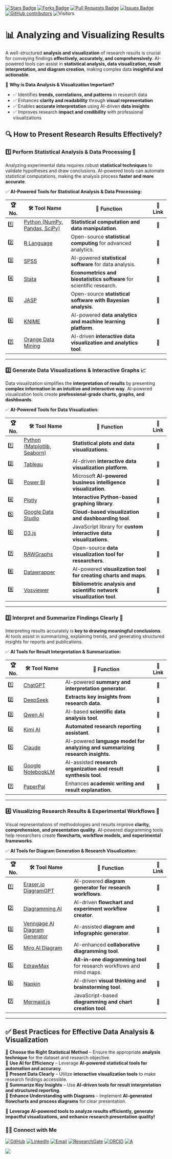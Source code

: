 <a href="https://github.com/drshahizan/short-course/stargazers"><img src="https://img.shields.io/github/stars/drshahizan/short-course" alt="Stars Badge"/></a>
<a href="https://github.com/drshahizan/short-course/network/members"><img src="https://img.shields.io/github/forks/drshahizan/short-course" alt="Forks Badge"/></a>
<a href="https://github.com/drshahizan/short-course/pulls"><img src="https://img.shields.io/github/issues-pr/drshahizan/short-course" alt="Pull Requests Badge"/></a>
<a href="https://github.com/drshahizan/short-course"><img src="https://img.shields.io/github/issues/drshahizan/short-course" alt="Issues Badge"/></a>
<a href="https://github.com/drshahizan/short-course/graphs/contributors"><img alt="GitHub contributors" src="https://img.shields.io/github/contributors/drshahizan/short-course?color=2b9348"></a>
![Visitors](https://api.visitorbadge.io/api/visitors?path=https%3A%2F%2Fgithub.com%2Fdrshahizan%2Fshort-course&labelColor=%23d9e3f0&countColor=%23697689&style=flat)

# 📊 Analyzing and Visualizing Results

A well-structured **analysis and visualization** of research results is crucial for conveying findings **effectively, accurately, and comprehensively**. AI-powered tools can assist in **statistical analysis, data visualization, result interpretation, and diagram creation**, making complex data **insightful and actionable**.  

📌 **Why is Data Analysis & Visualization Important?**  
- ✅ Identifies **trends, correlations, and patterns** in research data  
- ✅ Enhances **clarity and readability** through **visual representation**  
- ✅ Enables **accurate interpretation** using AI-driven **data insights**  
- ✅ Improves research **impact and credibility** with professional visualizations  


## 🔍 **How to Present Research Results Effectively?**  

### **1️⃣ Perform Statistical Analysis & Data Processing** 🔢  
Analyzing experimental data requires robust **statistical techniques** to validate hypotheses and draw conclusions. AI-powered tools can automate statistical computations, making the analysis process **faster and more accurate**.  

✅ **AI-Powered Tools for Statistical Analysis & Data Processing:**  

| 🏆 No. | 🛠 **Tool Name** | 📖 **Function** | 🔗 **Link** |
| --- | ---------------- | ------------------ | :--------: |
| 1️⃣ | [Python (NumPy, Pandas, SciPy)](https://numpy.org/) | **Statistical computation and data manipulation**. | 🔗 |
| 2️⃣ | [R Language](https://www.r-project.org/) | Open-source **statistical computing** for advanced analytics. | 🔗 |
| 3️⃣ | [SPSS](https://www.ibm.com/products/spss-statistics) | AI-powered **statistical software** for data analysis. | 🔗 |
| 4️⃣ | [Stata](https://www.stata.com/) | **Econometrics and biostatistics software** for scientific research. | 🔗 |
| 5️⃣ | [JASP](https://jasp-stats.org/) | Open-source **statistical software with Bayesian analysis**. | 🔗 |
| 6️⃣ | [KNIME](https://www.knime.com/) | AI-powered **data analytics and machine learning platform**. | 🔗 |
| 7️⃣ | [Orange Data Mining](https://orangedatamining.com/) | AI-driven **interactive data visualization and analytics tool**. | 🔗 |

---

### **2️⃣ Generate Data Visualizations & Interactive Graphs** 📈  
Data visualization simplifies the **interpretation of results** by presenting **complex information in an intuitive and interactive way**. AI-powered visualization tools create **professional-grade charts, graphs, and dashboards**.  

✅ **AI-Powered Tools for Data Visualization:**  

| 🏆 No. | 🛠 **Tool Name** | 📖 **Function** | 🔗 **Link** |
| --- | ---------------- | ------------------ | :--------: |
| 1️⃣ | [Python (Matplotlib, Seaborn)](https://matplotlib.org/) | **Statistical plots and data visualizations**. | 🔗 |
| 2️⃣ | [Tableau](https://www.tableau.com/) | AI-driven **interactive data visualization platform**. | 🔗 |
| 3️⃣ | [Power BI](https://powerbi.microsoft.com/) | Microsoft **AI-powered business intelligence visualization**. | 🔗 |
| 4️⃣ | [Plotly](https://plotly.com/) | **Interactive Python-based graphing library**. | 🔗 |
| 5️⃣ | [Google Data Studio](https://datastudio.google.com/) | **Cloud-based visualization and dashboarding tool**. | 🔗 |
| 6️⃣ | [D3.js](https://d3js.org/) | JavaScript library for **custom interactive data visualizations**. | 🔗 |
| 7️⃣ | [RAWGraphs](https://rawgraphs.io/) | Open-source **data visualization tool for researchers**. | 🔗 |
| 8️⃣ | [Datawrapper](https://www.datawrapper.de/) | AI-powered **visualization tool for creating charts and maps**. | 🔗 |
| 9️⃣ | [Vosviewer](https://www.vosviewer.com/) | **Bibliometric analysis and scientific network visualization tool**. | 🔗 |

---

### **3️⃣ Interpret and Summarize Findings Clearly** 📑  
Interpreting results accurately is **key to drawing meaningful conclusions**. AI tools assist in summarizing, explaining trends, and generating structured insights for reports and publications.  

✅ **AI Tools for Result Interpretation & Summarization:**  

| 🏆 No. | 🛠 **Tool Name** | 📖 **Function** | 🔗 **Link** |
| --- | ---------------- | ------------------ | :--------: |
| 1️⃣ | [ChatGPT](https://openai.com/chatgpt/) | AI-powered **summary and interpretation generator**. | 🔗 |
| 2️⃣ | [DeepSeek](https://deepseek.com/) | **Extracts key insights from research data**. | 🔗 |
| 3️⃣ | [Qwen AI](https://qwen.ai/) | AI-based **scientific data analysis tool**. | 🔗 |
| 4️⃣ | [Kimi AI](https://kimi.ai/) | **Automated research reporting assistant**. | 🔗 |
| 5️⃣ | [Claude](https://claude.ai/) | AI-powered **language model for analyzing and summarizing research insights**. | 🔗 |
| 6️⃣ | [Google NotebookLM](https://notebooklm.google.com/) | AI-assisted **research organization and result synthesis tool**. | 🔗 |
| 7️⃣ | [PaperPal](https://www.paperpal.com/) | Enhances **academic writing and result explanation**. | 🔗 |

---

### **4️⃣ Visualizing Research Results & Experimental Workflows** 🎨  
Visual representations of methodologies and results improve **clarity, comprehension, and presentation quality**. AI-powered diagramming tools help researchers create **flowcharts, workflow models, and experimental frameworks**.  

✅ **AI Tools for Diagram Generation & Research Visualization:**  

| 🏆 No. | 🛠 **Tool Name** | 📖 **Function** | 🔗 **Link** |
| --- | ---------------- | ------------------ | :--------: |
| 1️⃣ | [Eraser.io DiagramGPT](https://www.eraser.io/diagramgpt) | AI-powered **diagram generator for research workflows**. | 🔗 |
| 2️⃣ | [Diagramming AI](https://diagrammingai.com) | AI-driven **flowchart and experiment workflow creator**. | 🔗 |
| 3️⃣ | [Venngage AI Diagram Generator](https://venngage.com/ai-tools/diagram-generator) | AI-assisted **diagram and infographic generator**. | 🔗 |
| 4️⃣ | [Miro AI Diagram](https://miro.com/ai/diagram-ai/) | AI-enhanced **collaborative diagramming tool**. | 🔗 |
| 5️⃣ | [EdrawMax](https://www.edrawsoft.com/edraw-max/) | **All-in-one diagramming tool** for research workflows and mind maps. | 🔗 |
| 6️⃣ | [Napkin](https://napkin.one/) | AI-driven **visual thinking and brainstorming tool**. | 🔗 |
| 7️⃣ | [Mermaid.js](https://mermaid.js.org/) | JavaScript-based **diagramming and chart creation tool**. | 🔗 |

---

## ✅ **Best Practices for Effective Data Analysis & Visualization**  

📌 **Choose the Right Statistical Method** – Ensure the appropriate **analysis technique** for the dataset and research objective.  
📌 **Use AI for Efficiency** – Leverage **AI-powered statistical tools for automation and accuracy**.  
📌 **Present Data Clearly** – Utilize **interactive visualization tools** to make research findings accessible.  
📌 **Summarize Key Insights** – Use **AI-driven tools for result interpretation and structured reporting**.  
📌 **Enhance Understanding with Diagrams** – Implement **AI-generated flowcharts and process diagrams** for clear presentation.  

🚀 **Leverage AI-powered tools to analyze results efficiently, generate impactful visualizations, and enhance research presentation quality!**
### 🙌🏻 Connect with Me
<p align="left">
    <a href="https://github.com/drshahizan" target="_blank"><img alt="GitHub" src="https://img.shields.io/badge/-@drshahizan-181717?style=flat-square&logo=GitHub&logoColor=white"></a>
    <a href="https://www.linkedin.com/in/drshahizan" target="_blank"><img alt="LinkedIn" src="https://img.shields.io/badge/-drshahizan-blue?style=flat-square&logo=Linkedin&logoColor=white&link=https://www.linkedin.com/in/drshahizan/"></a>
    <a href="mailto:shahizan@utm.my" target="_blank"><img alt="Email" src="https://img.shields.io/badge/-shahizan@utm.my-c14438?style=flat-square&logo=Gmail&logoColor=white&link=mailto:shahizan@utm.my.com"></a>
    <a href="https://www.researchgate.net/profile/Mohd-Othman-28" target="_blank"><img alt="ResearchGate" src="https://img.shields.io/badge/-ResearchGate-00CCBB?style=flat-square&logo=ResearchGate&logoColor=white"></a>
    <a href="https://orcid.org/0000-0003-4261-1873" target="_blank"><img alt="ORCID" src="https://img.shields.io/badge/-ORCID-A6CE39?style=flat-square&logo=ORCID&logoColor=white"></a> 
 <a href="https://visitorbadge.io/status?path=https%3A%2F%2Fgithub.com%2Fdrshahizan" target="_blank"><img alt="A" src="https://api.visitorbadge.io/api/visitors?path=https%3A%2F%2Fgithub.com%2Fdrshahizan&labelColor=%23697689&countColor=%23555555&style=plastic"></a>
 
![](https://hit.yhype.me/github/profile?user_id=81284918)
</p>
